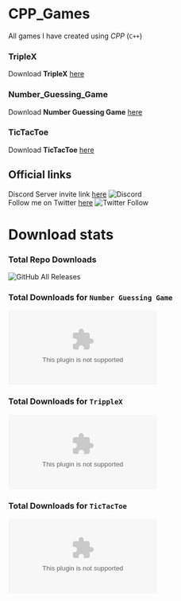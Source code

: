 # CPP_Games
All games I have created using *CPP* (`C++`)

### TripleX
Download **__TripleX__** [here](https://github.com/CryptoLover705/CPP_Games/releases/tag/TripleX_V1.0.1)

### Number_Guessing_Game
Download **__Number Guessing Game__** [here](https://github.com/CryptoLover705/CPP_Games/releases/download/NGG_1.0.0/Number_Guessing_Game.exe)

### TicTacToe
Download **__TicTacToe__** [here](https://github.com/CryptoLover705/CPP_Games/releases/download/TTT_1.0.0/TicTacToe.exe)

## Official links 
Discord Server invite link [here](https://discord.gg/9ZKxG7Y) ![Discord](https://img.shields.io/discord/665525153052229673?style=for-the-badge)  
Follow me on Twitter [here](https://twitter.com/CryptoLover705) ![Twitter Follow](https://img.shields.io/twitter/follow/CryptoLover705?style=social) 

 
# Download stats 
### Total Repo Downloads 
![GitHub All Releases](https://img.shields.io/github/downloads/CryptoLover705/CPP_Games/total?style=for-the-badge) 

### Total Downloads for `Number Guessing Game` 
![GitHub Releases (by Asset)](https://img.shields.io/github/downloads/CryptoLover705/CPP_Games/NGG_1.0.0/Number_Guessing_Game.exe?style=for-the-badge)

### Total Downloads for `TrippleX` 
![GitHub Releases (by Asset)](https://img.shields.io/github/downloads/CryptoLover705/CPP_Games/TripleX_V1.0.1/TripleX.exe?style=for-the-badge)

### Total Downloads for `TicTacToe` 
![GitHub Releases (by Asset)](https://img.shields.io/github/downloads/CryptoLover705/CPP_Games/TTT_1.0.0/TicTacToe.exe?style=for-the-badge)
